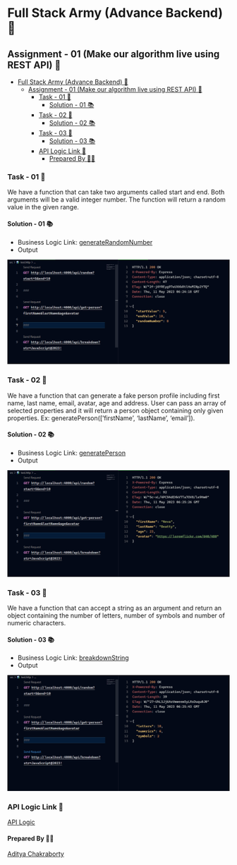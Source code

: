 # Full Stack Army (Advance Backend) 🧠

## Assignment - 01 (Make our algorithm live using REST API) 📝

- [Full Stack Army (Advance Backend) 🧠](#full-stack-army-advance-backend-)
  - [Assignment - 01 (Make our algorithm live using REST API) 📝](#assignment---01-make-our-algorithm-live-using-rest-api-)
    - [Task - 01 📝](#task---01-)
      - [Solution - 01 📚](#solution---01-)
    - [Task - 02 📝](#task---02-)
      - [Solution - 02 📚](#solution---02-)
    - [Task - 03 📝](#task---03-)
      - [Solution - 03 📚](#solution---03-)
    - [API Logic Link 🔗](#api-logic-link-)
      - [Prepared By 🙋‍♂️](#prepared-by-️)

### Task - 01 📝

We have a function that can take two arguments called start and end. Both arguments will be a valid integer number. The function will return a random value in the given range.

#### Solution - 01 📚

- Business Logic Link: [generateRandomNumber](./src/business-logics/generateRandomNumber.js)
- Output

![output](./screenshots/getRandomNumber.png)

### Task - 02 📝

We have a function that can generate a fake person profile including first name, last name, email, avatar, age and address. User can pass an array of selected properties and it will return a person object containing only given properties. Ex: generatePerson([’firstName’, ‘lastName’, ‘email’]).

#### Solution - 02 📚

- Business Logic Link: [generatePerson](./src/business-logics/generatePerson.js)
- Output

![output](./screenshots/getPerson.png)

### Task - 03 📝

We have a function that can accept a string as an argument and return an object containing the number of letters, number of symbols and number of numeric characters.

#### Solution - 03 📚

- Business Logic Link: [breakdownString](./src/business-logics/breakdownString.js)
- Output

![output](./screenshots/breakDownString.png)

### API Logic Link 🔗

[API Logic](./src/app.js)

#### Prepared By 🙋‍♂️

[Aditya Chakraborty](https://linktr.ee/adityackr)
